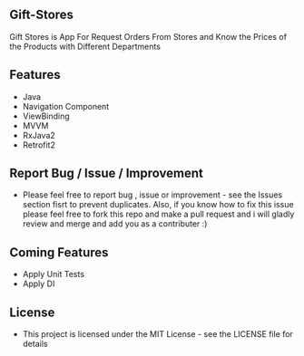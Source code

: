 ## Gift-Stores

 Gift Stores is App For Request Orders From Stores and Know the Prices of the Products with Different Departments 

## Features
 * Java
 * Navigation Component
 * ViewBinding
 * MVVM
 * RxJava2
 * Retrofit2
 
## Report Bug / Issue / Improvement
* Please feel free to report bug , issue or improvement - see the Issues section fisrt to prevent duplicates. Also, if you know how to fix this issue please feel     free to fork this repo and make a pull request and i will gladly review and merge and add you as a contributer :)

## Coming Features
 * Apply Unit Tests
 * Apply DI

## License
* This project is licensed under the MIT License - see the LICENSE file for details

